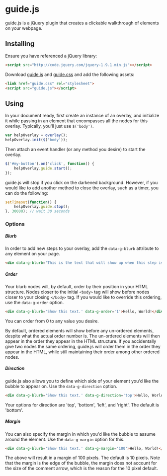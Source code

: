 # guide.js

guide.js is a jQuery plugin that creates a clickable walkthrough of elements on your webpage.

## Installing

Ensure you have referenced a jQuery library:

```HTML
<script src="http://code.jquery.com/jquery-1.9.1.min.js"></script>
```

Download [guide.js][0] and [guide.css][1] and add the following assets:

```HTML
<link href="guide.css" rel="stylesheet">
<script src="guide.js"></script>
```

## Using

In your document ready, first create an instance of an overlay, and initialize it while passing in an element that encompasses all the nodes for this overlay. Typically, you'll just use `$('body')`.

```javascript
var helpOverlay = overlay();
helpOverlay.init($('body'));
```

Then attach an event handler (or any method you desire) to start the overlay.

```javascript
$('#my-button').on('click', function() {
	helpOverlay.guide.start();
});
```

guide.js will stop if you click on the darkened background. However, if you would like to add another method to close the overlay, such as a timer, you can do the following:

```javascript
setTimeout(function() {
	helpOverlay.guide.stop();
}, 30000); // wait 30 seconds
```

### Options

##### Blurb

In order to add new steps to your overlay, add the `data-g-blurb` attribute to any element on your page.

```HTML
<div data-g-blurb='This is the text that will show up when this step is reached.'>Hello, World!</div>
```

##### Order

Your blurb nodes will, by default, order by their position in your HTML structure. Nodes closer to the initial `<body>` tag will show before nodes closer to your closing `</body>` tag. If you would like to override this ordering, use the `data-g-order` option.

```HTML
<div data-g-blurb='Show this text.' data-g-order='1'>Hello, World!</div>
```

You can order from 0 to any value you desire.

By default, ordered elements will show before any un-ordered elements, despite what the actual order number is. The un-ordered elements will then appear in the order they appear in the HTML structure. If you accidentally give two nodes the same ordering, guide.js will order them in the order they appear in the HTML, while still maintaining their order among other ordered nodes.

##### Direction

guide.js also allows you to define which side of your element you'd like the bubble to appear on. Use the `data-g-direction` option.

```HTML
<div data-g-blurb='Show this text.' data-g-direction='top'>Hello, World!</div>
```
Your options for direction are 'top', 'bottom', 'left', and 'right'. The default is 'bottom'.

##### Margin

You can also specify the margin in which you'd like the bubble to assume around the element. Use the `data-g-margin` option for this.

```HTML
<div data-g-blurb='Show this text.' data-g-margin='100'>Hello, World!</div>
```

The above will result in a margin of 100 pixels. The default is 10 pixels. Note that the margin is the edge of the bubble, the margin does not account for the size of the comment arrow, which is the reason for the 10 pixel default.

 [0]: https://github.com/Dozyatom/guide.js/blob/master/guide.js
 [1]: https://github.com/Dozyatom/guide.js/blob/master/guide.css
